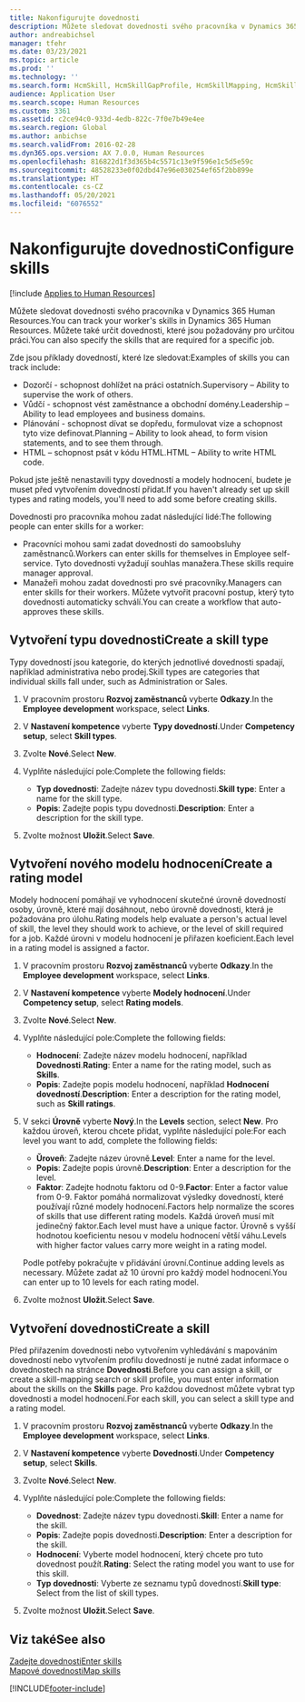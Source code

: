 ```yaml
---
title: Nakonfigurujte dovednosti
description: Můžete sledovat dovednosti svého pracovníka v Dynamics 365 Human Resources. Můžete také určit dovednosti, které jsou požadovány pro určitou práci.
author: andreabichsel
manager: tfehr
ms.date: 03/23/2021
ms.topic: article
ms.prod: ''
ms.technology: ''
ms.search.form: HcmSkill, HcmSkillGapProfile, HcmSkillMapping, HcmSkillType, HcmEmployeeDevelopmentWorkspace
audience: Application User
ms.search.scope: Human Resources
ms.custom: 3361
ms.assetid: c2ce94c0-933d-4edb-822c-7f0e7b49e4ee
ms.search.region: Global
ms.author: anbichse
ms.search.validFrom: 2016-02-28
ms.dyn365.ops.version: AX 7.0.0, Human Resources
ms.openlocfilehash: 816822d1f3d365b4c5571c13e9f596e1c5d5e59c
ms.sourcegitcommit: 48528233e0f02dbd47e96e030254ef65f2bb899e
ms.translationtype: HT
ms.contentlocale: cs-CZ
ms.lasthandoff: 05/20/2021
ms.locfileid: "6076552"
---
```

# <a name="configure-skills"></a><span data-ttu-id="403dd-104">Nakonfigurujte dovednosti</span><span class="sxs-lookup"><span data-stu-id="403dd-104">Configure skills</span></span>

[!include [Applies to Human Resources](../includes/applies-to-hr.md)]

<span data-ttu-id="403dd-105">Můžete sledovat dovednosti svého pracovníka v Dynamics 365 Human Resources.</span><span class="sxs-lookup"><span data-stu-id="403dd-105">You can track your worker's skills in Dynamics 365 Human Resources.</span></span> <span data-ttu-id="403dd-106">Můžete také určit dovednosti, které jsou požadovány pro určitou práci.</span><span class="sxs-lookup"><span data-stu-id="403dd-106">You can also specify the skills that are required for a specific job.</span></span>

<span data-ttu-id="403dd-107">Zde jsou příklady dovedností, které lze sledovat:</span><span class="sxs-lookup"><span data-stu-id="403dd-107">Examples of skills you can track include:</span></span>

- <span data-ttu-id="403dd-108">Dozorčí - schopnost dohlížet na práci ostatních.</span><span class="sxs-lookup"><span data-stu-id="403dd-108">Supervisory – Ability to supervise the work of others.</span></span>
- <span data-ttu-id="403dd-109">Vůdčí - schopnost vést zaměstnance a obchodní domény.</span><span class="sxs-lookup"><span data-stu-id="403dd-109">Leadership – Ability to lead employees and business domains.</span></span>
- <span data-ttu-id="403dd-110">Plánování - schopnost dívat se dopředu, formulovat vize a schopnost tyto vize definovat.</span><span class="sxs-lookup"><span data-stu-id="403dd-110">Planning – Ability to look ahead, to form vision statements, and to see them through.</span></span>
- <span data-ttu-id="403dd-111">HTML – schopnost psát v kódu HTML.</span><span class="sxs-lookup"><span data-stu-id="403dd-111">HTML – Ability to write HTML code.</span></span>

<span data-ttu-id="403dd-112">Pokud jste ještě nenastavili typy dovedností a modely hodnocení, budete je muset před vytvořením dovedností přidat.</span><span class="sxs-lookup"><span data-stu-id="403dd-112">If you haven't already set up skill types and rating models, you'll need to add some before creating skills.</span></span>

<span data-ttu-id="403dd-113">Dovednosti pro pracovníka mohou zadat následující lidé:</span><span class="sxs-lookup"><span data-stu-id="403dd-113">The following people can enter skills for a worker:</span></span>

- <span data-ttu-id="403dd-114">Pracovníci mohou sami zadat dovednosti do samoobsluhy zaměstnanců.</span><span class="sxs-lookup"><span data-stu-id="403dd-114">Workers can enter skills for themselves in Employee self-service.</span></span> <span data-ttu-id="403dd-115">Tyto dovednosti vyžadují souhlas manažera.</span><span class="sxs-lookup"><span data-stu-id="403dd-115">These skills require manager approval.</span></span>
- <span data-ttu-id="403dd-116">Manažeři mohou zadat dovednosti pro své pracovníky.</span><span class="sxs-lookup"><span data-stu-id="403dd-116">Managers can enter skills for their workers.</span></span> <span data-ttu-id="403dd-117">Můžete vytvořit pracovní postup, který tyto dovednosti automaticky schválí.</span><span class="sxs-lookup"><span data-stu-id="403dd-117">You can create a workflow that auto-approves these skills.</span></span>

## <a name="create-a-skill-type"></a><span data-ttu-id="403dd-118">Vytvoření typu dovednosti</span><span class="sxs-lookup"><span data-stu-id="403dd-118">Create a skill type</span></span>

<span data-ttu-id="403dd-119">Typy dovedností jsou kategorie, do kterých jednotlivé dovednosti spadají, například administrativa nebo prodej.</span><span class="sxs-lookup"><span data-stu-id="403dd-119">Skill types are categories that individual skills fall under, such as Administration or Sales.</span></span>

1. <span data-ttu-id="403dd-120">V pracovním prostoru **Rozvoj zaměstnanců** vyberte **Odkazy**.</span><span class="sxs-lookup"><span data-stu-id="403dd-120">In the **Employee development** workspace, select **Links**.</span></span>

2. <span data-ttu-id="403dd-121">V **Nastavení kompetence** vyberte **Typy dovedností**.</span><span class="sxs-lookup"><span data-stu-id="403dd-121">Under **Competency setup**, select **Skill types**.</span></span>

3. <span data-ttu-id="403dd-122">Zvolte **Nové**.</span><span class="sxs-lookup"><span data-stu-id="403dd-122">Select **New**.</span></span>

4. <span data-ttu-id="403dd-123">Vyplňte následující pole:</span><span class="sxs-lookup"><span data-stu-id="403dd-123">Complete the following fields:</span></span>

   - <span data-ttu-id="403dd-124">**Typ dovednosti**: Zadejte název typu dovednosti.</span><span class="sxs-lookup"><span data-stu-id="403dd-124">**Skill type**: Enter a name for the skill type.</span></span>
   - <span data-ttu-id="403dd-125">**Popis**: Zadejte popis typu dovednosti.</span><span class="sxs-lookup"><span data-stu-id="403dd-125">**Description**: Enter a description for the skill type.</span></span>

5. <span data-ttu-id="403dd-126">Zvolte možnost **Uložit**.</span><span class="sxs-lookup"><span data-stu-id="403dd-126">Select **Save**.</span></span>

## <a name="create-a-rating-model"></a><span data-ttu-id="403dd-127">Vytvoření nového modelu hodnocení</span><span class="sxs-lookup"><span data-stu-id="403dd-127">Create a rating model</span></span>

<span data-ttu-id="403dd-128">Modely hodnocení pomáhají ve vyhodnocení skutečné úrovně dovedností osoby, úrovně, které mají dosáhnout, nebo úrovně dovednosti, která je požadována pro úlohu.</span><span class="sxs-lookup"><span data-stu-id="403dd-128">Rating models help evaluate a person's actual level of skill, the level they should work to achieve, or the level of skill required for a job.</span></span> <span data-ttu-id="403dd-129">Každé úrovni v modelu hodnocení je přiřazen koeficient.</span><span class="sxs-lookup"><span data-stu-id="403dd-129">Each level in a rating model is assigned a factor.</span></span>

1. <span data-ttu-id="403dd-130">V pracovním prostoru **Rozvoj zaměstnanců** vyberte **Odkazy**.</span><span class="sxs-lookup"><span data-stu-id="403dd-130">In the **Employee development** workspace, select **Links**.</span></span>

2. <span data-ttu-id="403dd-131">V **Nastavení kompetence** vyberte **Modely hodnocení**.</span><span class="sxs-lookup"><span data-stu-id="403dd-131">Under **Competency setup**, select **Rating models**.</span></span>

3. <span data-ttu-id="403dd-132">Zvolte **Nové**.</span><span class="sxs-lookup"><span data-stu-id="403dd-132">Select **New**.</span></span>

4. <span data-ttu-id="403dd-133">Vyplňte následující pole:</span><span class="sxs-lookup"><span data-stu-id="403dd-133">Complete the following fields:</span></span>

   - <span data-ttu-id="403dd-134">**Hodnocení**: Zadejte název modelu hodnocení, například **Dovednosti**.</span><span class="sxs-lookup"><span data-stu-id="403dd-134">**Rating**: Enter a name for the rating model, such as **Skills**.</span></span>
   - <span data-ttu-id="403dd-135">**Popis**: Zadejte popis modelu hodnocení, například **Hodnocení dovedností**.</span><span class="sxs-lookup"><span data-stu-id="403dd-135">**Description**: Enter a description for the rating model, such as **Skill ratings**.</span></span>

5. <span data-ttu-id="403dd-136">V sekci **Úrovně** vyberte **Nový**.</span><span class="sxs-lookup"><span data-stu-id="403dd-136">In the **Levels** section, select **New**.</span></span> <span data-ttu-id="403dd-137">Pro každou úroveň, kterou chcete přidat, vyplňte následující pole:</span><span class="sxs-lookup"><span data-stu-id="403dd-137">For each level you want to add, complete the following fields:</span></span>

   - <span data-ttu-id="403dd-138">**Ǔroveň**: Zadejte název úrovně.</span><span class="sxs-lookup"><span data-stu-id="403dd-138">**Level**: Enter a name for the level.</span></span>
   - <span data-ttu-id="403dd-139">**Popis**: Zadejte popis úrovně.</span><span class="sxs-lookup"><span data-stu-id="403dd-139">**Description**: Enter a description for the level.</span></span>
   - <span data-ttu-id="403dd-140">**Faktor**: Zadejte hodnotu faktoru od 0-9.</span><span class="sxs-lookup"><span data-stu-id="403dd-140">**Factor**: Enter a factor value from 0-9.</span></span> <span data-ttu-id="403dd-141">Faktor pomáhá normalizovat výsledky dovedností, které používají různé modely hodnocení.</span><span class="sxs-lookup"><span data-stu-id="403dd-141">Factors help normalize the scores of skills that use different rating models.</span></span> <span data-ttu-id="403dd-142">Každá úroveň musí mít jedinečný faktor.</span><span class="sxs-lookup"><span data-stu-id="403dd-142">Each level must have a unique factor.</span></span> <span data-ttu-id="403dd-143">Úrovně s vyšší hodnotou koeficientu nesou v modelu hodnocení větší váhu.</span><span class="sxs-lookup"><span data-stu-id="403dd-143">Levels with higher factor values carry more weight in a rating model.</span></span>

   <span data-ttu-id="403dd-144">Podle potřeby pokračujte v přidávání úrovní.</span><span class="sxs-lookup"><span data-stu-id="403dd-144">Continue adding levels as necessary.</span></span> <span data-ttu-id="403dd-145">Můžete zadat až 10 úrovní pro každý model hodnocení.</span><span class="sxs-lookup"><span data-stu-id="403dd-145">You can enter up to 10 levels for each rating model.</span></span>

6. <span data-ttu-id="403dd-146">Zvolte možnost **Uložit**.</span><span class="sxs-lookup"><span data-stu-id="403dd-146">Select **Save**.</span></span>

## <a name="create-a-skill"></a><span data-ttu-id="403dd-147">Vytvoření dovednosti</span><span class="sxs-lookup"><span data-stu-id="403dd-147">Create a skill</span></span>

<span data-ttu-id="403dd-148">Před přiřazením dovednosti nebo vytvořením vyhledávání s mapováním dovedností nebo vytvořením profilu dovedností je nutné zadat informace o dovednostech na stránce **Dovednosti**.</span><span class="sxs-lookup"><span data-stu-id="403dd-148">Before you can assign a skill, or create a skill-mapping search or skill profile, you must enter information about the skills on the **Skills** page.</span></span> <span data-ttu-id="403dd-149">Pro každou dovednost můžete vybrat typ dovednosti a model hodnocení.</span><span class="sxs-lookup"><span data-stu-id="403dd-149">For each skill, you can select a skill type and a rating model.</span></span>

1. <span data-ttu-id="403dd-150">V pracovním prostoru **Rozvoj zaměstnanců** vyberte **Odkazy**.</span><span class="sxs-lookup"><span data-stu-id="403dd-150">In the **Employee development** workspace, select **Links**.</span></span>

2. <span data-ttu-id="403dd-151">V **Nastavení kompetence** vyberte **Dovednosti**.</span><span class="sxs-lookup"><span data-stu-id="403dd-151">Under **Competency setup**, select **Skills**.</span></span>

3. <span data-ttu-id="403dd-152">Zvolte **Nové**.</span><span class="sxs-lookup"><span data-stu-id="403dd-152">Select **New**.</span></span>

4. <span data-ttu-id="403dd-153">Vyplňte následující pole:</span><span class="sxs-lookup"><span data-stu-id="403dd-153">Complete the following fields:</span></span>

   - <span data-ttu-id="403dd-154">**Dovednost**: Zadejte název typu dovednosti.</span><span class="sxs-lookup"><span data-stu-id="403dd-154">**Skill**: Enter a name for the skill.</span></span>
   - <span data-ttu-id="403dd-155">**Popis**: Zadejte popis dovednosti.</span><span class="sxs-lookup"><span data-stu-id="403dd-155">**Description**: Enter a description for the skill.</span></span>
   - <span data-ttu-id="403dd-156">**Hodnocení**: Vyberte model hodnocení, který chcete pro tuto dovednost použít.</span><span class="sxs-lookup"><span data-stu-id="403dd-156">**Rating**: Select the rating model you want to use for this skill.</span></span>
   - <span data-ttu-id="403dd-157">**Typ dovednosti**: Vyberte ze seznamu typů dovedností.</span><span class="sxs-lookup"><span data-stu-id="403dd-157">**Skill type**: Select from the list of skill types.</span></span>

5. <span data-ttu-id="403dd-158">Zvolte možnost **Uložit**.</span><span class="sxs-lookup"><span data-stu-id="403dd-158">Select **Save**.</span></span>

## <a name="see-also"></a><span data-ttu-id="403dd-159">Viz také</span><span class="sxs-lookup"><span data-stu-id="403dd-159">See also</span></span>

[<span data-ttu-id="403dd-160">Zadejte dovednosti</span><span class="sxs-lookup"><span data-stu-id="403dd-160">Enter skills</span></span>](hr-develop-enter-skills.md)<br>
[<span data-ttu-id="403dd-161">Mapové dovednosti</span><span class="sxs-lookup"><span data-stu-id="403dd-161">Map skills</span></span>](hr-develop-map-skills.md)

[!INCLUDE[footer-include](../includes/footer-banner.md)]